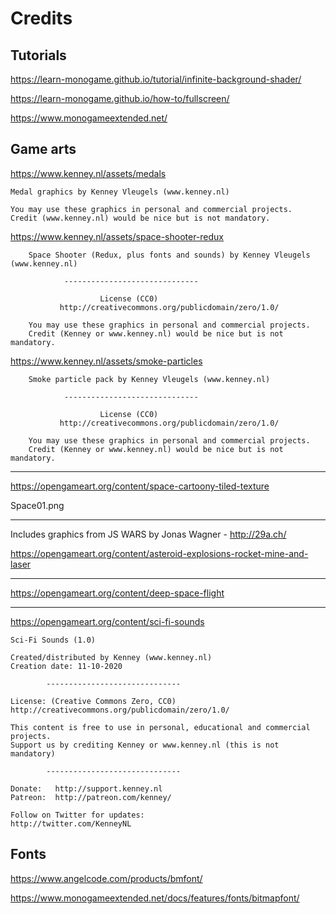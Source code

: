 # Credits

## Tutorials

https://learn-monogame.github.io/tutorial/infinite-background-shader/

https://learn-monogame.github.io/how-to/fullscreen/

https://www.monogameextended.net/

## Game arts

https://www.kenney.nl/assets/medals

```
Medal graphics by Kenney Vleugels (www.kenney.nl)

You may use these graphics in personal and commercial projects.
Credit (www.kenney.nl) would be nice but is not mandatory.
```

https://www.kenney.nl/assets/space-shooter-redux

```
	Space Shooter (Redux, plus fonts and sounds) by Kenney Vleugels (www.kenney.nl)

			------------------------------

			        License (CC0)
	       http://creativecommons.org/publicdomain/zero/1.0/

	You may use these graphics in personal and commercial projects.
	Credit (Kenney or www.kenney.nl) would be nice but is not mandatory.
```

https://www.kenney.nl/assets/smoke-particles

```
	Smoke particle pack by Kenney Vleugels (www.kenney.nl)

			------------------------------

			        License (CC0)
	       http://creativecommons.org/publicdomain/zero/1.0/

	You may use these graphics in personal and commercial projects.
	Credit (Kenney or www.kenney.nl) would be nice but is not mandatory.
```


---

https://opengameart.org/content/space-cartoony-tiled-texture

Space01.png

---

Includes graphics from JS WARS by Jonas Wagner - http://29a.ch/

https://opengameart.org/content/asteroid-explosions-rocket-mine-and-laser


---

https://opengameart.org/content/deep-space-flight

---

https://opengameart.org/content/sci-fi-sounds

	

	Sci-Fi Sounds (1.0)

	Created/distributed by Kenney (www.kenney.nl)
	Creation date: 11-10-2020

			------------------------------

	License: (Creative Commons Zero, CC0)
	http://creativecommons.org/publicdomain/zero/1.0/

	This content is free to use in personal, educational and commercial projects.
	Support us by crediting Kenney or www.kenney.nl (this is not mandatory)

			------------------------------

	Donate:   http://support.kenney.nl
	Patreon:  http://patreon.com/kenney/

	Follow on Twitter for updates:
	http://twitter.com/KenneyNL

## Fonts

https://www.angelcode.com/products/bmfont/

https://www.monogameextended.net/docs/features/fonts/bitmapfont/

